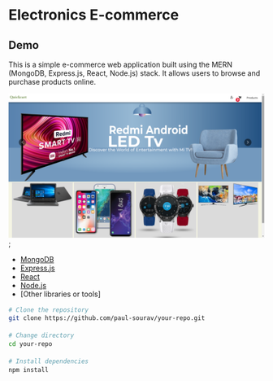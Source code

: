 # Electronics E-commerce 


## Demo
This is a simple e-commerce web application built using the MERN (MongoDB, Express.js, React, Node.js) stack. It allows users to browse and purchase products online.

![Demo](./ecommerce1.png);

- [MongoDB](https://www.mongodb.com/)
- [Express.js](https://expressjs.com/)
- [React](https://reactjs.org/)
- [Node.js](https://nodejs.org/)
- [Other libraries or tools]


```bash
# Clone the repository
git clone https://github.com/paul-sourav/your-repo.git

# Change directory
cd your-repo

# Install dependencies
npm install
